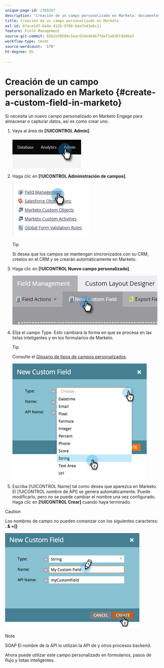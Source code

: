 ```yaml
---
unique-page-id: 2360287
description: 'Creación de un campo personalizado en Marketo: documentos de Marketo: documentación del producto'
title: Creación de un campo personalizado en Marketo
exl-id: 6face1d7-6a4e-412b-9708-6aa7e43e8c11
feature: Field Management
source-git-commit: 02b2e39580c5eac63de4b4b7fdaf2a835fdd4ba5
workflow-type: tm+mt
source-wordcount: '170'
ht-degree: 0%

---
```


# Creación de un campo personalizado en Marketo {#create-a-custom-field-in-marketo}

Si necesita un nuevo campo personalizado en Marketo Engage para almacenar o capturar datos, así es como crear uno.

1. Vaya al área de **[!UICONTROL Admin]**.

   ![](assets/create-a-custom-field-in-marketo-1.png)

1. Haga clic en **[!UICONTROL Administración de campos]**.

   ![](assets/create-a-custom-field-in-marketo-2.png)

   >[!TIP]
   >
   >Si desea que los campos se mantengan sincronizados con su CRM, créelos en el CRM y se crearán automáticamente en Marketo.

1. Haga clic en **[!UICONTROL Nuevo campo personalizado]**.

   ![](assets/create-a-custom-field-in-marketo-3.png)

1. Elija el campo Type. Esto cambiará la forma en que se procesa en las listas inteligentes y en los formularios de Marketo.

   >[!TIP]
   >
   >Consulte el [Glosario de tipos de campos personalizados](/help/marketo/product-docs/administration/field-management/custom-field-type-glossary.md).

   ![](assets/create-a-custom-field-in-marketo-4.png)

1. Escriba [!UICONTROL Name] tal como desea que aparezca en Marketo. El [!UICONTROL nombre de API] se genera automáticamente. Puede modificarlo, pero no se puede cambiar el nombre una vez configurado. Haga clic en **[!UICONTROL Crear]** cuando haya terminado.

>[!CAUTION]
>
>Los nombres de campo no pueden comenzar con los siguientes caracteres: **. &amp; +[]**

![](assets/create-a-custom-field-in-marketo-5.png)

>[!NOTE]
>
>SOAP El nombre de la API lo utilizan la API de y otros procesos backend.

Ahora puede utilizar este campo personalizado en formularios, pasos de flujo y listas inteligentes.
